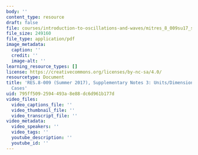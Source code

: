 ```yaml
---
body: ''
content_type: resource
draft: false
file: courses/introduction-to-oscillations-and-waves/mitres_8_009su17_sup03.pdf
file_size: 249160
file_type: application/pdf
image_metadata:
  caption: ''
  credit: ''
  image-alt: ''
learning_resource_types: []
license: https://creativecommons.org/licenses/by-nc-sa/4.0/
resourcetype: Document
title: 'RES.8-009 (Summer 2017), Supplementary Notes 3: Units/Dimensions and Limiting
  Cases'
uid: 795ff509-2594-493a-8e88-dc6d961b177d
video_files:
  video_captions_file: ''
  video_thumbnail_file: ''
  video_transcript_file: ''
video_metadata:
  video_speakers: ''
  video_tags: ''
  youtube_description: ''
  youtube_id: ''
---
```

